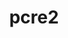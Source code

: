 ---
title: "pcre2"
layout: cache
categories: [package, v0.22.2]
meta: {"versions": ["10.43"], "compilers": ["apple-clang@=15.0.0", "cce@=15.0.1", "gcc@=10.2.1", "gcc@=11.1.0", "gcc@=11.4.0", "gcc@=7.3.1", "gcc@=7.5.0", "gcc@=9.4.0", "oneapi@=2024.0.0"], "oss": ["amzn2", "centos7", "rhel8", "ubuntu18.04", "ubuntu20.04", "ubuntu22.04", "ventura"], "platforms": ["darwin", "linux"], "targets": ["aarch64", "neoverse_n1", "neoverse_v1", "neoverse_v2", "ppc64le", "x86_64_v3", "zen4"], "stacks": ["aws-isc", "aws-isc-aarch64", "build_systems", "data-vis-sdk", "developer-tools", "developer-tools-manylinux2014", "e4s", "e4s-cray-rhel", "e4s-neoverse-v2", "e4s-neoverse_v1", "e4s-oneapi", "e4s-power", "e4s-rocm-external", "ml-darwin-aarch64-mps", "ml-linux-x86_64-cpu", "ml-linux-x86_64-cuda", "radiuss", "root", "tutorial"], "num_specs": 13, "num_specs_by_stack": {"root": 13, "ml-darwin-aarch64-mps": 1, "aws-isc-aarch64": 2, "radiuss": 1, "developer-tools": 1, "build_systems": 1, "aws-isc": 1, "e4s-cray-rhel": 1, "developer-tools-manylinux2014": 1, "e4s-power": 1, "data-vis-sdk": 1, "e4s-neoverse_v1": 1, "e4s-neoverse-v2": 1, "ml-linux-x86_64-cuda": 1, "ml-linux-x86_64-cpu": 1, "tutorial": 1, "e4s-rocm-external": 1, "e4s": 1, "e4s-oneapi": 1}}
spec_details: [{"hash": "mb3qv5jv2fymysr6unkniqbps3p5pomb", "compiler": "apple-clang@=15.0.0", "versions": ["10.43"], "os": "ventura", "platform": "darwin", "target": "aarch64", "variants": ["build_system=autotools", "~jit", "+multibyte"], "stacks": ["root", "ml-darwin-aarch64-mps"], "size": "-", "tarball": "https://binaries.spack.io/v0.22.2/build_cache/darwin-ventura-aarch64/apple-clang-15.0.0/pcre2-10.43/darwin-ventura-aarch64-apple-clang-15.0.0-pcre2-10.43-mb3qv5jv2fymysr6unkniqbps3p5pomb.spack"}, {"hash": "pzctnkpn42ro6sm7pcvh47llvmcndd5s", "compiler": "gcc@=7.3.1", "versions": ["10.43"], "os": "amzn2", "platform": "linux", "target": "aarch64", "variants": ["build_system=autotools", "~jit", "+multibyte"], "stacks": ["root", "aws-isc-aarch64"], "size": "-", "tarball": "https://binaries.spack.io/v0.22.2/build_cache/linux-amzn2-aarch64/gcc-7.3.1/pcre2-10.43/linux-amzn2-aarch64-gcc-7.3.1-pcre2-10.43-pzctnkpn42ro6sm7pcvh47llvmcndd5s.spack"}, {"hash": "nfumxt2apdloalup7jyodudghzh27tfy", "compiler": "gcc@=7.5.0", "versions": ["10.43"], "os": "ubuntu18.04", "platform": "linux", "target": "x86_64_v3", "variants": ["build_system=autotools", "~jit", "+multibyte"], "stacks": ["radiuss", "root", "developer-tools", "build_systems"], "size": "-", "tarball": "https://binaries.spack.io/v0.22.2/build_cache/linux-ubuntu18.04-x86_64_v3/gcc-7.5.0/pcre2-10.43/linux-ubuntu18.04-x86_64_v3-gcc-7.5.0-pcre2-10.43-nfumxt2apdloalup7jyodudghzh27tfy.spack"}, {"hash": "hmfdeet2lg2vguofll5hwrrmu4n3t6hj", "compiler": "gcc@=7.3.1", "versions": ["10.43"], "os": "amzn2", "platform": "linux", "target": "neoverse_n1", "variants": ["build_system=autotools", "~jit", "+multibyte"], "stacks": ["root", "aws-isc-aarch64"], "size": "-", "tarball": "https://binaries.spack.io/v0.22.2/build_cache/linux-amzn2-neoverse_n1/gcc-7.3.1/pcre2-10.43/linux-amzn2-neoverse_n1-gcc-7.3.1-pcre2-10.43-hmfdeet2lg2vguofll5hwrrmu4n3t6hj.spack"}, {"hash": "houlvra2zqix4xfucnimqs3haowso52j", "compiler": "gcc@=7.3.1", "versions": ["10.43"], "os": "amzn2", "platform": "linux", "target": "x86_64_v3", "variants": ["build_system=autotools", "~jit", "+multibyte"], "stacks": ["root", "aws-isc"], "size": "-", "tarball": "https://binaries.spack.io/v0.22.2/build_cache/linux-amzn2-x86_64_v3/gcc-7.3.1/pcre2-10.43/linux-amzn2-x86_64_v3-gcc-7.3.1-pcre2-10.43-houlvra2zqix4xfucnimqs3haowso52j.spack"}, {"hash": "chnbi5oi2gzvax4revgzngb4fa4iwoth", "compiler": "cce@=15.0.1", "versions": ["10.43"], "os": "rhel8", "platform": "linux", "target": "zen4", "variants": ["build_system=autotools", "~jit", "+multibyte"], "stacks": ["root", "e4s-cray-rhel"], "size": "-", "tarball": "https://binaries.spack.io/v0.22.2/build_cache/linux-rhel8-zen4/cce-15.0.1/pcre2-10.43/linux-rhel8-zen4-cce-15.0.1-pcre2-10.43-chnbi5oi2gzvax4revgzngb4fa4iwoth.spack"}, {"hash": "goqesokkewchve32kfjysb4om75of35i", "compiler": "gcc@=10.2.1", "versions": ["10.43"], "os": "centos7", "platform": "linux", "target": "x86_64_v3", "variants": ["build_system=autotools", "~jit", "+multibyte"], "stacks": ["root", "developer-tools-manylinux2014"], "size": "-", "tarball": "https://binaries.spack.io/v0.22.2/build_cache/linux-centos7-x86_64_v3/gcc-10.2.1/pcre2-10.43/linux-centos7-x86_64_v3-gcc-10.2.1-pcre2-10.43-goqesokkewchve32kfjysb4om75of35i.spack"}, {"hash": "55rml5kj7zwk633ooaxqwfiyz2cvzktd", "compiler": "gcc@=9.4.0", "versions": ["10.43"], "os": "ubuntu20.04", "platform": "linux", "target": "ppc64le", "variants": ["build_system=autotools", "~jit", "+multibyte"], "stacks": ["root", "e4s-power"], "size": "-", "tarball": "https://binaries.spack.io/v0.22.2/build_cache/linux-ubuntu20.04-ppc64le/gcc-9.4.0/pcre2-10.43/linux-ubuntu20.04-ppc64le-gcc-9.4.0-pcre2-10.43-55rml5kj7zwk633ooaxqwfiyz2cvzktd.spack"}, {"hash": "aamd2slb5rpo2jf7c7rmk3fs76orwuwn", "compiler": "gcc@=11.1.0", "versions": ["10.43"], "os": "ubuntu20.04", "platform": "linux", "target": "x86_64_v3", "variants": ["build_system=autotools", "~jit", "+multibyte"], "stacks": ["root", "data-vis-sdk"], "size": "-", "tarball": "https://binaries.spack.io/v0.22.2/build_cache/linux-ubuntu20.04-x86_64_v3/gcc-11.1.0/pcre2-10.43/linux-ubuntu20.04-x86_64_v3-gcc-11.1.0-pcre2-10.43-aamd2slb5rpo2jf7c7rmk3fs76orwuwn.spack"}, {"hash": "xmt637rdyferzaesidug7vwop6tslp6o", "compiler": "gcc@=11.4.0", "versions": ["10.43"], "os": "ubuntu22.04", "platform": "linux", "target": "neoverse_v1", "variants": ["build_system=autotools", "~jit", "+multibyte"], "stacks": ["root", "e4s-neoverse_v1"], "size": "-", "tarball": "https://binaries.spack.io/v0.22.2/build_cache/linux-ubuntu22.04-neoverse_v1/gcc-11.4.0/pcre2-10.43/linux-ubuntu22.04-neoverse_v1-gcc-11.4.0-pcre2-10.43-xmt637rdyferzaesidug7vwop6tslp6o.spack"}, {"hash": "psw4kwhttnb36x7zs2wr67z36cuybqvs", "compiler": "gcc@=11.4.0", "versions": ["10.43"], "os": "ubuntu22.04", "platform": "linux", "target": "neoverse_v2", "variants": ["build_system=autotools", "~jit", "+multibyte"], "stacks": ["root", "e4s-neoverse-v2"], "size": "-", "tarball": "https://binaries.spack.io/v0.22.2/build_cache/linux-ubuntu22.04-neoverse_v2/gcc-11.4.0/pcre2-10.43/linux-ubuntu22.04-neoverse_v2-gcc-11.4.0-pcre2-10.43-psw4kwhttnb36x7zs2wr67z36cuybqvs.spack"}, {"hash": "vxov4myt27vqhloovg7ifr4irtnofmz3", "compiler": "gcc@=11.4.0", "versions": ["10.43"], "os": "ubuntu22.04", "platform": "linux", "target": "x86_64_v3", "variants": ["build_system=autotools", "~jit", "+multibyte"], "stacks": ["ml-linux-x86_64-cuda", "root", "ml-linux-x86_64-cpu", "tutorial", "e4s-rocm-external", "e4s"], "size": "-", "tarball": "https://binaries.spack.io/v0.22.2/build_cache/linux-ubuntu22.04-x86_64_v3/gcc-11.4.0/pcre2-10.43/linux-ubuntu22.04-x86_64_v3-gcc-11.4.0-pcre2-10.43-vxov4myt27vqhloovg7ifr4irtnofmz3.spack"}, {"hash": "bslrzx3nzry6y74jvqktk7mk2qyy6svq", "compiler": "oneapi@=2024.0.0", "versions": ["10.43"], "os": "ubuntu22.04", "platform": "linux", "target": "x86_64_v3", "variants": ["build_system=autotools", "~jit", "+multibyte"], "stacks": ["root", "e4s-oneapi"], "size": "-", "tarball": "https://binaries.spack.io/v0.22.2/build_cache/linux-ubuntu22.04-x86_64_v3/oneapi-2024.0.0/pcre2-10.43/linux-ubuntu22.04-x86_64_v3-oneapi-2024.0.0-pcre2-10.43-bslrzx3nzry6y74jvqktk7mk2qyy6svq.spack"}]
---
